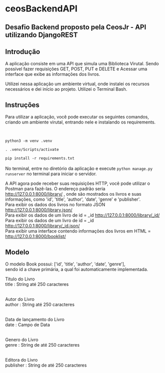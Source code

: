 # ceosBackendAPI 
## Desafio Backend proposto pela CeosJr - API utilizando DjangoREST

## Introdução
A aplicação consiste em uma API que simula uma Biblioteca Virutal. Sendo possível fazer requisições GET, POST, PUT e DELETE e Acessar uma interface que exibe as informações dos livros.

Utilizei nessa aplicação um ambiente virtual, onde instalei os recursos necessários e dei início ao projeto. Utilizei o Terminal Bash. <br>

## Instruções
Para utilizar a aplicação, você pode executar os seguintes comandos, criando um ambiente virutal, entrando nele e instalando os requirements.

<br>

`python3 -m venv .venv` 

`. .venv/Scripts/activate`

`pip install -r requirements.txt`<br><br>
No terminal, entre no diretório da aplicação e execute `python manage.py runserver` no terminal para iniciar o servidor.

A API agora pode receber suas requisições HTTP, você pode utilizar o Postman para fazê-las.
O endereço padrão seria http://127.0.0.1:8000/library/ , onde são mostrados os livros e suas informações, como 'id', 'title', 'author', 'date', 'genre' e 'publisher'.<br>
Para exibir os dados dos livros no formato JSON http://127.0.0.1:8000/library.json/ <br>
Para exibir os dados de um livro de id = _id http://127.0.0.1:8000/library/_id/ <br>
Para exibir os dados de um livro de id = _id http://127.0.0.1:8000/library/_id.json/ <br>
Para exibir uma interface contendo informações dos livros em HTML = <id> http://127.0.0.1:8000/booklist/<br>


## Modelo
O modelo Book possui: ['id', 'title', 'author', 'date', 'genre'],<br> sendo id a chave primária, a qual foi automaticamente implementada.


Titulo do Livro <br>
  title : String até 250 caracteres <br> <br>

Autor do Livro <br>
  author : String até 250 caracteres <br> <br>

Data de lançamento do Livro <br>
  date : Campo de Data <br> <br>

Genero do Livro <br>
  genre : String de até 250 caracteres <br> <br>

Editora do Livro <br>
  publisher : String de até 250 caracteres <br> <br>


